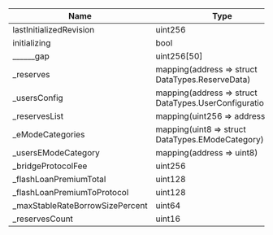 |Name|Type|Slot|Offset|Bytes|Contract|
|-|-|-|-|-|-|
| lastInitializedRevision         | uint256                                                   | 0    | 0      | 32    |L2Pool.sol:L2Pool|
| initializing                    | bool                                                      | 1    | 0      | 1     |L2Pool.sol:L2Pool|
| ______gap                       | uint256[50]                                               | 2    | 0      | 1600  |L2Pool.sol:L2Pool|
| _reserves                       | mapping(address => struct DataTypes.ReserveData)          | 52   | 0      | 32    |L2Pool.sol:L2Pool|
| _usersConfig                    | mapping(address => struct DataTypes.UserConfigurationMap) | 53   | 0      | 32    |L2Pool.sol:L2Pool|
| _reservesList                   | mapping(uint256 => address)                               | 54   | 0      | 32    |L2Pool.sol:L2Pool|
| _eModeCategories                | mapping(uint8 => struct DataTypes.EModeCategory)          | 55   | 0      | 32    |L2Pool.sol:L2Pool|
| _usersEModeCategory             | mapping(address => uint8)                                 | 56   | 0      | 32    |L2Pool.sol:L2Pool|
| _bridgeProtocolFee              | uint256                                                   | 57   | 0      | 32    |L2Pool.sol:L2Pool|
| _flashLoanPremiumTotal          | uint128                                                   | 58   | 0      | 16    |L2Pool.sol:L2Pool|
| _flashLoanPremiumToProtocol     | uint128                                                   | 58   | 16     | 16    |L2Pool.sol:L2Pool|
| _maxStableRateBorrowSizePercent | uint64                                                    | 59   | 0      | 8     |L2Pool.sol:L2Pool|
| _reservesCount                  | uint16                                                    | 59   | 8      | 2     |L2Pool.sol:L2Pool|